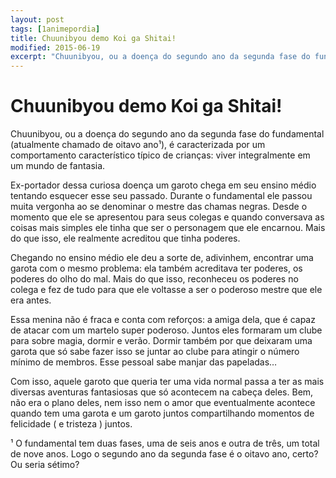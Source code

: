 ```yaml
---
layout: post
tags: [1animepordia]
title: Chuunibyou demo Koi ga Shitai!
modified: 2015-06-19
excerpt: "Chuunibyou, ou a doença do segundo ano da segunda fase do fundamental (atualmente chamado de oitavo ano¹), é caracterizada por um comportamento característico típico de crianças: viver integralmente em um mundo de fantasia."
---
```


Chuunibyou demo Koi ga Shitai!
==============================

Chuunibyou, ou a doença do segundo ano da segunda fase do fundamental
(atualmente chamado de oitavo ano¹), é caracterizada por um
comportamento característico típico de crianças: viver integralmente em
um mundo de fantasia.

Ex-portador dessa curiosa doença um garoto chega em seu ensino médio
tentando esquecer esse seu passado. Durante o fundamental ele passou
muita vergonha ao se denominar o mestre das chamas negras. Desde o
momento que ele se apresentou para seus colegas e quando conversava as
coisas mais simples ele tinha que ser o personagem que ele encarnou.
Mais do que isso, ele realmente acreditou que tinha poderes.

Chegando no ensino médio ele deu a sorte de, adivinhem, encontrar uma
garota com o mesmo problema: ela também acreditava ter poderes, os
poderes do olho do mal. Mais do que isso, reconheceu os poderes no
colega e fez de tudo para que ele voltasse a ser o poderoso mestre que
ele era antes.

Essa menina não é fraca e conta com reforços: a amiga dela, que é capaz
de atacar com um martelo super poderoso. Juntos eles formaram um clube
para sobre magia, dormir e verão. Dormir também por que deixaram uma
garota que só sabe fazer isso se juntar ao clube para atingir o número
mínimo de membros. Esse pessoal sabe manjar das papeladas…

Com isso, aquele garoto que queria ter uma vida normal passa a ter as
mais diversas aventuras fantasiosas que só acontecem na cabeça deles.
Bem, não era o plano deles, nem isso nem o amor que eventualmente
acontece quando tem uma garota e um garoto juntos compartilhando
momentos de felicidade ( e tristeza ) juntos.

<!-- more -->

¹ O fundamental tem duas fases, uma de seis anos e outra de três, um
total de nove anos. Logo o segundo ano da segunda fase é o oitavo ano,
certo? Ou seria sétimo?


